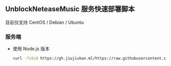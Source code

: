 ## UnblockNeteaseMusic 服务快速部署脚本

目前仅支持 CentOS / Debian / Ubuntu

### 服务端

- 使用 Node.js 版本

  ```bash
  curl -fsSLO https://gh.jiujiukan.ml/https://raw.githubusercontent.com/Salomens/install-scripts/master/server/install.sh && sudo bash install.sh
  ```
